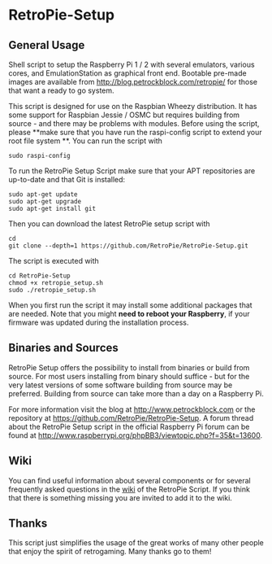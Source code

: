 RetroPie-Setup
==============

General Usage
-------------

Shell script to setup the Raspberry Pi 1 / 2 with several emulators, various cores, and EmulationStation as graphical front end. Bootable pre-made images are available from http://blog.petrockblock.com/retropie/ for those that want a ready to go system.

This script is designed for use on the Raspbian Wheezy distribution. It has some support for Raspbian Jessie / OSMC but requires building from source - and there may be problems with modules. Before using the script, please **make sure that you have run the raspi-config script to extend your root file system **. You can run the script with

```shell
sudo raspi-config
```

To run the RetroPie Setup Script make sure that your APT repositories are up-to-date and that Git is installed:

```shell
sudo apt-get update
sudo apt-get upgrade
sudo apt-get install git
```

Then you can download the latest RetroPie setup script with

```shell
cd
git clone --depth=1 https://github.com/RetroPie/RetroPie-Setup.git
```

The script is executed with 

```shell
cd RetroPie-Setup
chmod +x retropie_setup.sh
sudo ./retropie_setup.sh
```

When you first run the script it may install some additional packages that are needed. Note that you might **need to reboot your Raspberry**, if your firmware was updated during the installation process.


Binaries and Sources
--------------------

RetroPie Setup offers the possibility to install from binaries or build from source. For most users installing from binary should suffice - but for the very latest versions of some software building from source may be preferred. Building from source can take more than a day on a Raspberry Pi.

For more information visit the blog at http://www.petrockblock.com or the repository at https://github.com/RetroPie/RetroPie-Setup. A forum thread about the RetroPie Setup script in the official Raspberry Pi forum can be found at http://www.raspberrypi.org/phpBB3/viewtopic.php?f=35&t=13600.

Wiki
----

You can find useful information about several components or for several frequently asked questions in the [wiki](https://github.com/RetroPie/RetroPie-Setup/wiki) of the RetroPie Script. If you think that there is something missing you are invited to add it to the wiki.


Thanks
------

This script just simplifies the usage of the great works of many other people that enjoy the spirit of retrogaming. Many thanks go to them!
